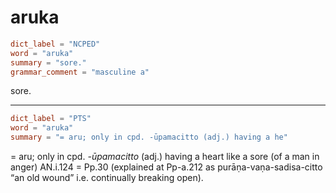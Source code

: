 # aruka

``` toml
dict_label = "NCPED"
word = "aruka"
summary = "sore."
grammar_comment = "masculine a"
```

sore.

--------------------

``` toml
dict_label = "PTS"
word = "aruka"
summary = "= aru; only in cpd. -ūpamacitto (adj.) having a he"
```

= aru; only in cpd. *\-ūpamacitto* (adj.) having a heart like a sore (of a man in anger) AN.i.124 = Pp.30 (explained at Pp\-a.212 as purāṇa\-vaṇa\-sadisa\-citto “an old wound” i.e. continually breaking open).

